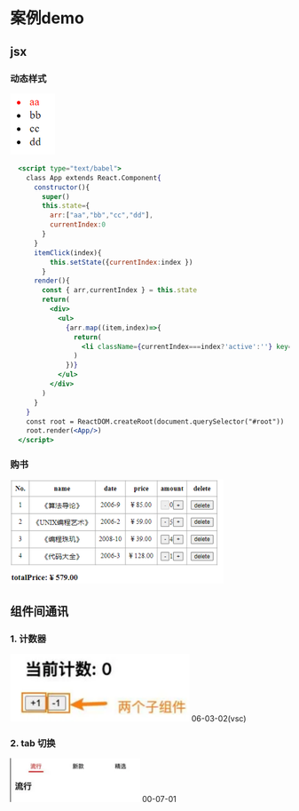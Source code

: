 # 案例demo

## jsx

### 动态样式

![1675765967212](snap/1675765967212.png)

```jsx
  <script type="text/babel">
    class App extends React.Component{
      constructor(){
        super()
        this.state={
          arr:["aa","bb","cc","dd"],
          currentIndex:0
        }
      }
      itemClick(index){
          this.setState({currentIndex:index })
        }
      render(){
        const { arr,currentIndex } = this.state
        return(
          <div>
            <ul>
              {arr.map((item,index)=>{
                return(
                  <li className={currentIndex===index?'active':''} key={item} onClick={()=>this.itemClick(index)}>{item}</li>
                )
              })}
            </ul>
          </div>
        )
      }
    }
    const root = ReactDOM.createRoot(document.querySelector("#root"))
    root.render(<App/>)
  </script>
```

### 购书

![1675765985748](snap/1675765985748.png)

## 组件间通讯

### 1. 计数器

![1675766956906](snap/1675766956906.png)
06-03-02(vsc)

### 2. tab 切换

![1675766967436](snap/1675766967436.png)
00-07-01




